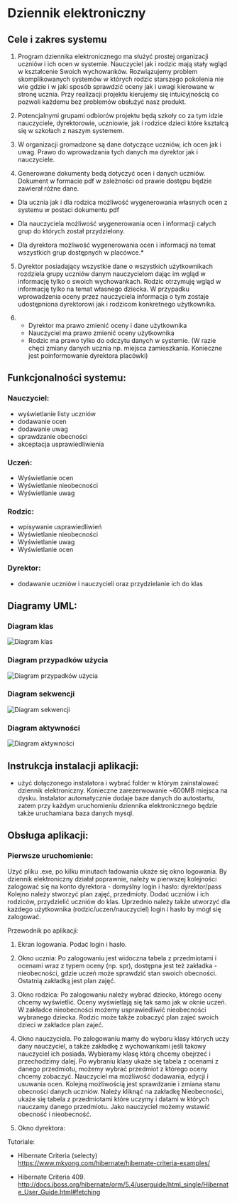 # Dziennik elektroniczny
## Cele i zakres systemu

 
1. Program dziennika elektronicznego ma służyć prostej organizacji uczniów i ich ocen w systemie. Nauczyciel jak i rodzic mają stały wgląd w kształcenie Swoich wychowanków. Rozwiązujemy problem skomplikowanych systemów w których rodzic starszego pokolenia nie wie gdzie i w jaki sposób sprawdzić oceny jak i uwagi kierowane w stronę ucznia. Przy realizacji projektu kierujemy się intuicyjnością co pozwoli każdemu bez problemów obsłużyć nasz produkt. 
 

2. Potencjalnymi grupami odbiorów projektu będą szkoły co za tym idzie nauczyciele, dyrektorowie, uczniowie, jak i rodzice dzieci które kształcą się w szkołach z naszym systemem.

3. W organizacji gromadzone są dane dotyczące uczniów, ich ocen jak i uwag. Prawo do wprowadzania tych danych ma dyrektor jak i nauczyciele. 

4. Generowane dokumenty bedą dotyczyć ocen i danych uczniów. Dokument w formacie pdf w zależności od prawie dostępu będzie zawierał różne dane.

- Dla ucznia jak i dla rodzica możliwość wygenerowania własnych ocen z systemu w postaci dokumentu pdf 

- Dla nauczyciela możliwość wygenerowania ocen i informacji całych grup do których został przydzielony.

- Dla dyrektora możliwość wygenerowania ocen i informacji na temat wszystkich grup dostępnych w placówce.*

5. Dyrektor posiadający wszystkie dane o wszystkich użytkownikach rozdziela grupy uczniów danym nauczycielom dając im wgląd w informację tylko o swoich wychowankach. Rodzic otrzymuję wgląd w informację tylko na temat własnego dziecka. W przypadku wprowadzenia oceny przez nauczyciela informacja o tym zostaje udostępniona dyrektorowi jak i rodzicom konkretnego użytkownika.

6. - Dyrektor ma prawo zmienić oceny i dane użytkownika
   - Nauczyciel ma prawo zmienić oceny użytkownika
   - Rodzic ma prawo tylko do odczytu danych w systemie. 
    (W razie chęci zmiany danych ucznia np. miejsca zamieszkania. Konieczne jest poinformowanie dyrektora placówki)

	
## Funkcjonalności systemu:
### Nauczyciel:
- wyświetlanie listy uczniów
- dodawanie ocen
- dodawanie uwag
- sprawdzanie obecności
- akceptacja usprawiedliwienia

### Uczeń:
- Wyświetlanie ocen
- Wyświetlanie nieobecności
- Wyświetlanie uwag

### Rodzic:
- wpisywanie usprawiedliwień
- Wyświetlanie nieobecności
- Wyświetlanie uwag
- Wyświetlanie ocen

### Dyrektor:
- dodawanie uczniów i nauczycieli oraz przydzielanie ich do klas

## Diagramy UML:
### Diagram klas
![Diagram klas](https://github.com/mjochab/PZ_2019_Lab2_Gr4/blob/master/Diagramy/klas.jpg)
### Diagram przypadków użycia
![Diagram przypadków użycia](https://github.com/mjochab/PZ_2019_Lab2_Gr4/blob/master/Diagramy/przypadki.png)
### Diagram sekwencji
![Diagram sekwencji](https://github.com/mjochab/PZ_2019_Lab2_Gr4/blob/master/Diagramy/Diagram_sekwencji.png)
### Diagram aktywności
![Diagram aktywności](https://github.com/mjochab/PZ_2019_Lab2_Gr4/blob/master/Diagramy/Diagram_aktywnosci.png)

## Instrukcja instalacji aplikacji:

- użyć dołączonego instalatora i wybrać folder w którym zainstalować dziennik elektroniczny. Konieczne zarezerwowanie ~600MB miejsca na dysku. Instalator automatycznie dodaje baze danych do autostartu, zatem przy każdym uruchomieniu dziennika elektronicznego będzie także uruchamiana baza danych mysql.

## Obsługa aplikacji:

### Pierwsze uruchomienie:
Użyć pliku .exe, po kilku minutach ładowania ukaże się okno logowania.
By dziennik elektroniczny działał poprawnie, należy w pierwszej kolejności zalogować się na konto dyrektora - domyślny login i hasło:
dyrektor/pass
Kolejno należy stworzyć plan zajęć, przedmioty. Dodać uczniów i ich rodziców, przydzielić uczniów do klas. Uprzednio należy także utworzyć dla każdego użytkownika (rodzic/uczen/nauczyciel) login i hasło by mógł się zalogować.

Przewodnik po aplikacji:
1. Ekran logowania. Podać login i hasło.


2. Okno ucznia:
Po zalogowaniu jest widoczna tabela z przedmiotami i ocenami wraz z typem oceny (np. spr), dostępna jest też zakładka - nieobecności, gdzie uczeń może sprawdzić stan swoich obecności.
Ostatnią zakładką jest plan zajęć.


3. Okno rodzica:
Po zalogowaniu należy wybrać dziecko, którego oceny chcemy wyświetlić. Oceny wyświetlają się tak samo jak w oknie uczeń. 
W zakładce nieobecności możemy usprawiedliwić nieobecności wybranego dziecka.
Rodzic może także zobaczyć plan zajeć swoich dzieci w zakładce plan zajeć.

4. Okno nauczyciela.
Po zalogowaniu mamy do wyboru klasy których uczy dany nauczyciel, a także zakładkę z wychowankami jeśli takowy nauczyciel ich posiada.
Wybieramy klasę którą chcemy obejrzeć i przechodzimy dalej.
Po wybraniu klasy ukaże się tabela z ocenami z danego przedmiotu, możemy wybrać przedmiot z którego oceny chcemy zobaczyć. Nauczyciel ma możliwość dodawania, edycji i usuwania ocen.
Kolejną możliwością jest sprawdzanie i zmiana stanu obecności danych uczniów. Należy kliknąć na zakładkę Nieobecności, ukaże się tabela z przedmiotami które uczymy i datami w których nauczamy danego przedmiotu. Jako nauczyciel możemy wstawić obecność i nieobecność.

4. Okno dyrektora:







Tutoriale:

- Hibernate Criteria (selecty) https://www.mkyong.com/hibernate/hibernate-criteria-examples/

- Hibernate Criteria 409. http://docs.jboss.org/hibernate/orm/5.4/userguide/html_single/Hibernate_User_Guide.html#fetching

